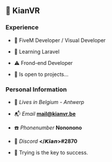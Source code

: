 ## 💼 KianVR

### Experience
- 📝 FiveM Developer / Visual Developer
- 🔐 Learning Laravel
- ⚠️ Frond-end Developer

- 🔎 Is open to projects...



### Personal Information
- 🏡 *Lives in Belgium - Antwerp*
- 📬 *Email* **mail@kianvr.be**
- ☎️ *Phonenumber* **Nononono**
- 👀 *Discord* **</𝙆𝙞𝙖𝙣>#2870**


- 🔑 Trying is the key to success.
